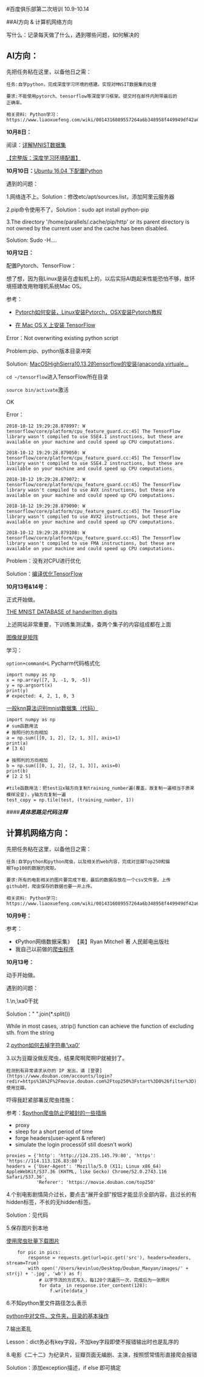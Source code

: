 #百度俱乐部第二次培训 10.9-10.14

##AI方向 & 计算机网络方向

写什么：记录每天做了什么，遇到哪些问题，如何解决的

## AI方向：

先把任务粘在这里，以备他日之需：

```
任务:自学python，完成深度学习环境的搭建。实现对MNSIT数据集的处理

要求:不能使用pytorch、tensorflow等深度学习框架。提交时在邮件内附带最后的
正确率。

相关资料: Python学习：https://www.liaoxuefeng.com/wiki/0014316089557264a6b348958f449949df42a6d3a2e542c000
```

**10月8日：**

阅读：[详解MNIST数据集](https://blog.csdn.net/simple_the_best/article/details/75267863)

[【完整版：深度学习环境配置】](https://blog.csdn.net/heimu24/article/details/71837926?locationNum=1&fps=1)

**10月10日：**[Ubuntu 16.04 下配置Python](https://blog.csdn.net/galaxy_yyg/article/details/78644845)

遇到的问题：

1.网络连不上。Solution：修改etc/apt/sources.list，添加阿里云服务器

2.pip命令使用不了。Solution：sudo apt install python-pip

3.The directory '/home/parallels/.cache/pip/http' or its parent directory is not owned by the current user and the cache has been disabled.

Solution: Sudo -H....

**10月12日：**

配置Pytorch、TensorFlow：

想了想，因为我Linux是装在虚拟机上的，以后实际AI跑起来性能恐怕不够，故环境搭建改用物理机系统Mac OS。

参考：

* [Pytorch如何安装，Linux安装Pytorch，OSX安装Pytorch教程](https://ptorch.com/news/30.html)

* [在 Mac OS X 上安装 TensorFlow](https://www.cnblogs.com/tensorflownews/p/7298646.html)


Error：Not overwriting existing python script 

Problem:pip、python版本目录冲突

Solution: [MacOSHighSierra10.13.2的ensorflow的安装(anaconda,virtuale...](http://blog.sciencenet.cn/blog-2414991-1100967.html)



  `cd ~/tensorflow`进入TensorFlow所在目录

  `source bin/activate`激活

  OK

  Error：

  ```
  2018-10-12 19:29:28.878997: W tensorflow/core/platform/cpu_feature_guard.cc:45] The TensorFlow library wasn't compiled to use SSE4.1 instructions, but these are available on your machine and could speed up CPU computations.
  
  2018-10-12 19:29:28.879050: W tensorflow/core/platform/cpu_feature_guard.cc:45] The TensorFlow library wasn't compiled to use SSE4.2 instructions, but these are available on your machine and could speed up CPU computations.
  
  2018-10-12 19:29:28.879072: W tensorflow/core/platform/cpu_feature_guard.cc:45] The TensorFlow library wasn't compiled to use AVX instructions, but these are available on your machine and could speed up CPU computations.
  
  2018-10-12 19:29:28.879090: W tensorflow/core/platform/cpu_feature_guard.cc:45] The TensorFlow library wasn't compiled to use AVX2 instructions, but these are available on your machine and could speed up CPU computations.
  
  2018-10-12 19:29:28.879108: W tensorflow/core/platform/cpu_feature_guard.cc:45] The TensorFlow library wasn't compiled to use FMA instructions, but these are available on your machine and could speed up CPU computations.
  ```

  Problem：没有对CPU进行优化

  Solution：[编译优化TensorFlow](http://blog.rickdyang.me/2017-05/tensorflow-build/)

**10月13号&14号：**

正式开始做。

[THE MNIST DATABASE of handwritten digits](http://yann.lecun.com/exdb/mnist/)

上述网站非常重要，下训练集测试集，查两个集子的内容组成都在上面

[图像就是矩阵](https://blog.csdn.net/saltriver/article/details/78882596)

学习：

`option+command+L` Pycharm代码格式化

```
import numpy as np
x = np.array([7, 3, -1, 9, -5])
y = np.argsort(x)
print(y)
# expected: 4, 2, 1, 0, 3
```

[一般knn算法识别mnist数据集（代码）](https://blog.csdn.net/juanjuan1314/article/details/77979582) 

```
import numpy as np
# sum函数用法
# 按照行的方向相加
a = np.sum([[0, 1, 2], [2, 1, 3]], axis=1)
print(a)
# [3 6]

# 按照列的方向相加
b = np.sum([[0, 1, 2], [2, 1, 3]], axis=0)
print(b)
# [2 2 5]
```

```
#tile函数用法：把test沿x轴方向复制training_number遍(覆盖，故复制一遍相当于原来模样没变)，y轴方向复制一遍
test_copy = np.tile(test, (training_number, 1))
```

####***具体思路见代码注释***

## 计算机网络方向：

先把任务粘在这里，以备他日之需：

```计算机网络
任务:自学python和python爬虫，以及相关的web内容，完成对豆瓣Top250和猫
眼Top100的数据的爬取。

要求:所有的电影相关的图片要完成下载，最后的数据存放在一个csv文件里。上传
github时，爬虫保存的数据也要一并上传。

相关资料: Python学习:
https://www.liaoxuefeng.com/wiki/0014316089557264a6b348958f449949df42a6d3a2e542c000
```

**10月9号：**

参考：

* 《Python网络数据采集》 【美】Ryan Mitchell 著 人民邮电出版社
* 我自己以前做的[爬虫程序](https://github.com/KevinLuo2000/Download-Sites-Downloader)

**10月13号：**

动手开始做。

遇到的问题：

1.\n,\xa0干扰 

Solution：" ".join(*.split())

While in most cases, .strip() function can achieve the function of excluding sth. from the string

2.[python如何去掉字符串‘\xa0’](https://www.cnblogs.com/yqpy/p/8203783.html)

3.以为豆瓣没做反爬虫，结果爬啊爬啊IP就被封了。

`检测到有异常请求从你的 IP 发出，请 [登录](https://www.douban.com/accounts/login?redir=https%3A%2F%2Fmovie.douban.com%2Ftop250%3Fstart%3D0%26filter%3D) 使用豆瓣。`

吓得我赶紧部署反爬虫措施：

参考：[$python爬虫防止IP被封的一些措施](https://www.cnblogs.com/jiayongji/p/7143662.html)

* proxy
* sleep for a short period of time
* forge headers(user-agent & referer)
* simulate the login process(if still doesn't work)

```
proxies = {'http': 'http://124.235.145.79:80', 'https': 'https://114.113.126.83:80'}
headers = {'User-Agent': 'Mozilla/5.0 (X11; Linux x86_64) AppleWebKit/537.36 (KHTML, like Gecko) Chrome/52.0.2743.116 Safari/537.36',
           'Referer': 'https://movie.douban.com/top250'
```

4.个别电影剧情简介过长，要点击“展开全部”按钮才能显示全部内容，且过长的有hidden标签，不长的无hidden标签。

Solution：见代码

5.保存图片到本地

[使用爬虫批量下载图片](https://www.cnblogs.com/wantao/p/8215720.html)

```
    for pic in pics:
        response = requests.get(url=pic.get('src'), headers=headers, stream=True)
        with open('/Users/kevinluo/Desktop/Douban_Maoyan/images/' + str(j) + '.jpg', 'wb') as f:
            # 以字节流的方式写入，每128个流遍历一次，完成后为一张照片
            for data_ in response.iter_content(128):
                f.write(data_)
```

6.不知python里文件路径怎么表示

[python中对文件、文件夹，目录的基本操作](https://www.cnblogs.com/my1318791335/p/8681136.html)

7.输出紊乱

Lesson：dict务必有key字段，不加key字段即使不报错输出时也是乱序的

8.电影《二十二》为纪录片，豆瓣页面无编剧、主演，按照惯常情形直接爬会报错

Solution：添加exception描述，if else 即可搞定